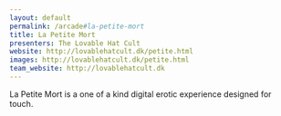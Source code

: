 ```yaml
---
layout: default
permalink: /arcade#la-petite-mort
title: La Petite Mort 
presenters: The Lovable Hat Cult 
website: http://lovablehatcult.dk/petite.html
images: http://lovablehatcult.dk/petite.html
team_website: http://lovablehatcult.dk
---
```

La Petite Mort is a one of a kind digital erotic experience designed for touch.
